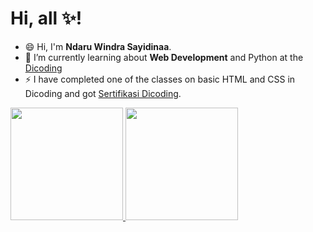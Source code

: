 # Hi, all ✨! 

- 😄 Hi, I'm **Ndaru Windra Sayidinaa**.
- 🌱 I’m currently learning about **Web Development** and Python at the [Dicoding](https://www.dicoding.com/) 
- ⚡ I have completed one of the classes on basic HTML and CSS in Dicoding and got [Sertifikasi Dicoding](https://www.dicoding.com/certificates/RVZK4311EPD5).

<!--**NdaruWindra/NdaruWindra** is a ✨ _special_ ✨ repository because its `README.md` (this file) appears on your GitHub profile.

Here are some ideas to get you started:

- 🔭 I’m currently working on ...
- 🌱 I’m currently learning ...
- 👯 I’m looking to collaborate on ...
- 🤔 I’m looking for help with ...
- 💬 Ask me about ...
- 📫 How to reach me: ...
- 😄 Pronouns: ...
- ⚡ Fun fact: ...
-->

<p align="left">
<a href="https://github.com/NdaruWindra">
  <img height="180em" src="https://github-readme-stats-eight-theta.vercel.app/api?username=NdaruWindra&show_icons=true&theme=algolia&include_all_commits=true&count_private=true"/>
  <img height="180em" src="https://github-readme-stats-eight-theta.vercel.app/api/top-langs/?username=Ndaruwindra&layout=compact&langs_count=8&theme=algolia"/>
</a>
</p>
